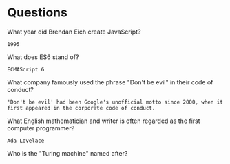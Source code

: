 # Questions

What year did Brendan Eich create JavaScript?

```
1995
```

What does ES6 stand of?

```
ECMAScript 6
```

What company famously used the phrase "Don't be evil" in their code of conduct?

```
'Don't be evil' had been Google's unofficial motto since 2000, when it first appeared in the corporate code of conduct.

```

What English mathematician and writer is often regarded as the first computer programmer?

```
Ada Lovelace
```

Who is the "Turing machine" named after?

```

```
